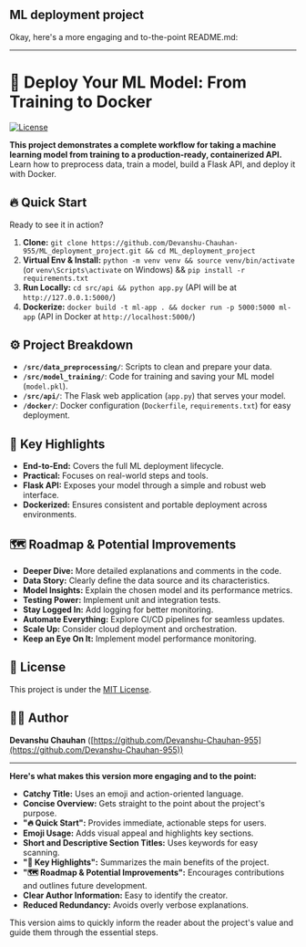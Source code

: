 ## ML deployment project

Okay, here's a more engaging and to-the-point README.md:

---

# 🚀 Deploy Your ML Model: From Training to Docker

[![License](https://img.shields.io/badge/License-MIT-yellow.svg)](https://opensource.org/licenses/MIT)

**This project demonstrates a complete workflow for taking a machine learning model from training to a production-ready, containerized API.** Learn how to preprocess data, train a model, build a Flask API, and deploy it with Docker.

## 🔥 Quick Start

Ready to see it in action?

1.  **Clone:** `git clone https://github.com/Devanshu-Chauhan-955/ML_deployment_project.git && cd ML_deployment_project`
2.  **Virtual Env & Install:** `python -m venv venv && source venv/bin/activate` (or `venv\Scripts\activate` on Windows) && `pip install -r requirements.txt`
3.  **Run Locally:** `cd src/api && python app.py` (API will be at `http://127.0.0.1:5000/`)
4.  **Dockerize:** `docker build -t ml-app . && docker run -p 5000:5000 ml-app` (API in Docker at `http://localhost:5000/`)

## ⚙️ Project Breakdown

*   **`/src/data_preprocessing/`**: Scripts to clean and prepare your data.
*   **`/src/model_training/`**: Code for training and saving your ML model (`model.pkl`).
*   **`/src/api/`**: The Flask web application (`app.py`) that serves your model.
*   **`/docker/`**: Docker configuration (`Dockerfile`, `requirements.txt`) for easy deployment.

## 🎯 Key Highlights

*   **End-to-End:** Covers the full ML deployment lifecycle.
*   **Practical:** Focuses on real-world steps and tools.
*   **Flask API:** Exposes your model through a simple and robust web interface.
*   **Dockerized:** Ensures consistent and portable deployment across environments.

## 🗺️ Roadmap & Potential Improvements

*   **Deeper Dive:** More detailed explanations and comments in the code.
*   **Data Story:** Clearly define the data source and its characteristics.
*   **Model Insights:** Explain the chosen model and its performance metrics.
*   **Testing Power:** Implement unit and integration tests.
*   **Stay Logged In:** Add logging for better monitoring.
*   **Automate Everything:** Explore CI/CD pipelines for seamless updates.
*   **Scale Up:** Consider cloud deployment and orchestration.
*   **Keep an Eye On It:** Implement model performance monitoring.

## 📄 License

This project is under the [MIT License](https://opensource.org/licenses/MIT).

## 👨‍💻 Author

**Devanshu Chauhan** ([https://github.com/Devanshu-Chauhan-955](https://github.com/Devanshu-Chauhan-955))

---

**Here's what makes this version more engaging and to the point:**

*   **Catchy Title:** Uses an emoji and action-oriented language.
*   **Concise Overview:** Gets straight to the point about the project's purpose.
*   **"🔥 Quick Start":** Provides immediate, actionable steps for users.
*   **Emoji Usage:** Adds visual appeal and highlights key sections.
*   **Short and Descriptive Section Titles:** Uses keywords for easy scanning.
*   **"🎯 Key Highlights":** Summarizes the main benefits of the project.
*   **"🗺️ Roadmap & Potential Improvements":** Encourages contributions and outlines future development.
*   **Clear Author Information:** Easy to identify the creator.
*   **Reduced Redundancy:** Avoids overly verbose explanations.

This version aims to quickly inform the reader about the project's value and guide them through the essential steps.
